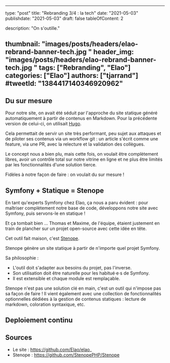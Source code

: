 
---
type:               "post"
title:              "Rebranding 3/4 : la tech"
date:               "2021-05-03"
publishdate:        "2021-05-03"
draft:              false
tableOfContent:     2

description:        "On s'outille."

thumbnail:          "images/posts/headers/elao-rebrand-banner-tech.jpg "
header_img:         "images/posts/headers/elao-rebrand-banner-tech.jpg "
tags:               ["Rebranding", "Elao"]
categories:         ["Elao"]
authors:            ["tjarrand"]
#tweetId:            "1384417140346920962"
---

## Du sur mesure

Pour notre site, on avait été séduit par l'approche du site statique généré automatiquement à partir de contenus en Markdown. Pour la précédente version de celui-ci, on utilisait [Hugo](https://gohugo.io/).

Cela permettait de servir un site très performant, peu sujet aux attaques et de piloter ses contenus via un workflow git : un article s'écrit comme une feature, via une PR, avec la relecture et la validation des collègues.

Le concept nous a bien plu, mais cette fois, on voulait être complètement libres, avoir un contrôle total sur notre vitrine en ligne et ne plus être limités par les fonctionnalités d'une solution tierce.

Fidèles à notre façon de faire : on voulait du sur mesure !

## Symfony + Statique = Stenope

En tant qu'experts Symfony chez Elao, ça nous a paru évident : pour maîtriser complètement notre base de code, développons notre site avec Symfony, puis servons-le en statique !

Et ça tombait bien ... Thomas et Maxime, de l'équipe, étaient justement en train de plancher sur un projet open-source avec cette idée en tête.

Cet outil fait maison, c'est [Stenope](https://stenopephp.github.io/Stenope/).

Stenope génère un site statique à partir de n'importe quel projet Symfony.

Sa philosophie :
- L'outil doit s'adapter aux besoins du projet, pas l'inverse.
- Son utilisation doit être naturelle pour les habitué·e·s de Symfony.
- Il est extensible et chaque module est remplaçable.

Stenope n'est pas une solution clé en main, c'est un outil qui n'impose pas sa façon de faire !
Il vient également avec une collection de fonctionnalités optionnelles dédiées à la gestion de contenus statiques : lecture de markdown, coloration syntaxique, etc.

## Deploiement continu


## Sources

- Le site : https://github.com/Elao/elao_
- Stenope : https://github.com/StenopePHP/Stenope
